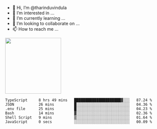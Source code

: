 - 👋 Hi, I’m @tharinduvindula
- 👀 I’m interested in ...
- 🌱 I’m currently learning ...
- 💞️ I’m looking to collaborate on ...
- 📫 How to reach me ...

<!---
tharinduvindula/tharinduvindula is a ✨ special ✨ repository because its `README.md` (this file) appears on your GitHub profile.
You can click the Preview link to take a look at your changes.
--->

<img height="180em" src="https://github-readme-stats.vercel.app/api?username=tharinduvindula&show_icons=true&hide_border=false&&count_private=true&include_all_commits=true" />


<!--START_SECTION:waka-->

```text
TypeScript     8 hrs 49 mins   █████████████████████▓░░░   87.24 %
JSON           26 mins         █░░░░░░░░░░░░░░░░░░░░░░░░   04.36 %
.env file      25 mins         █░░░░░░░░░░░░░░░░░░░░░░░░   04.23 %
Bash           14 mins         ▓░░░░░░░░░░░░░░░░░░░░░░░░   02.36 %
Shell Script   9 mins          ▒░░░░░░░░░░░░░░░░░░░░░░░░   01.64 %
JavaScript     0 secs          ░░░░░░░░░░░░░░░░░░░░░░░░░   00.09 %
```

<!--END_SECTION:waka-->
